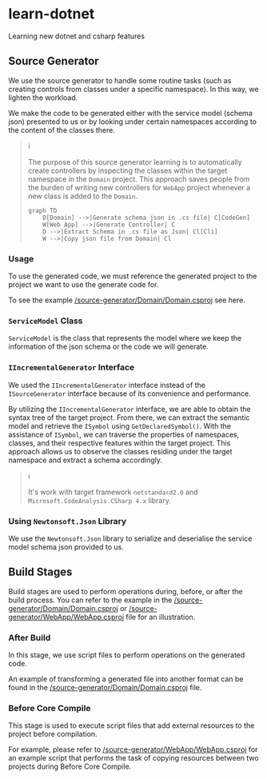 # learn-dotnet

Learning new dotnet and csharp features

## Source Generator

We use the source generator to handle some routine tasks (such as creating
controls from classes under a specific namespace). In this way, we lighten
the workload.

We make the code to be generated either with the service model (schema
json) presented to us or by looking under certain namespaces according to the
content of the classes there.

> :information_source:
>
> The purpose of this source generator learning is to automatically create
> controllers by inspecting the classes within the target namespace in the
> `Domain` project. This approach saves people from the burden of writing
> new controllers for `WebApp` project whenever a new class is added to the
> `Domain`.
>
> ```mermaid
> graph TD
>     D[Domain] -->|Generate schema json in .cs file| C[CodeGen]
>     W[Web App] -->|Generate Controller| C
>     D -->|Extract Schema in .cs file as Json| Cl[Cli]
>     W -->|Copy json file from Domain| Cl
> ```

### Usage

To use the generated code, we must reference the generated project to the
project we want to use the generate code for.

To see the example
[/source-generator/Domain/Domain.csproj](/source-generator/Domain/Domain.csproj)
see here.

### `ServiceModel` Class

`ServiceModel` is the class that represents the model where we keep the
information of the json schema or the code we will generate.

### `IIncrementalGenerator` Interface

We used the `IIncrementalGenerator` interface instead of the `ISourceGenerator`
interface because of its convenience and performance.

By utilizing the `IIncrementalGenerator` interface, we are able to obtain the
syntax tree of the target project. From there, we can extract the semantic
model and retrieve the `ISymbol` using `GetDeclaredSymbol()`. With the
assistance of `ISymbol`, we can traverse the properties of namespaces, classes,
and their respective features within the target project. This approach allows
us to observe the classes residing under the target namespace and extract a
schema accordingly.

> :information_source:
>
> It's work with target framework `netstandard2.0` and
> `Microsoft.CodeAnalysis.CSharp 4.x` library.

### Using `Newtonsoft.Json` Library

We use the `Newtonsoft.Json` library to serialize and deserialise the
service model schema json provided to us.

## Build Stages

Build stages are used to perform operations during, before, or after the build
process. You can refer to the example in the
[/source-generator/Domain/Domain.csproj](/source-generator/Domain/Domain.csproj)
or
[/source-generator/WebApp/WebApp.csproj](/source-generator/WebApp/WebApp.csproj)
file for an illustration.

### After Build

In this stage, we use script files to perform operations on the generated code.

An example of transforming a generated file into another format can be found
in the
[/source-generator/Domain/Domain.csproj](/source-generator/Domain/Domain.csproj)
file.

### Before Core Compile

This stage is used to execute script files that add external resources to the
project before compilation.

For example, please refer to
[/source-generator/WebApp/WebApp.csproj](/source-generator/WebApp/WebApp.csproj)
for an example script that performs the task of copying resources between two
projects during Before Core Compile.
